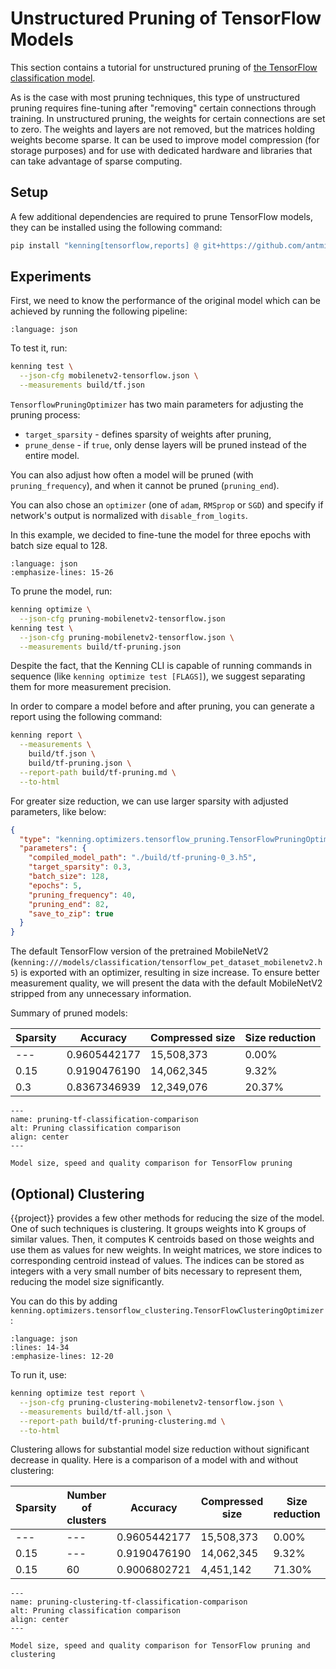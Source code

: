 # Unstructured Pruning of TensorFlow Models

This section contains a tutorial for unstructured pruning of [the TensorFlow classification model](https://github.com/antmicro/kenning/blob/main/kenning/modelwrappers/classification/tensorflow_pet_dataset.py).

As is the case with most pruning techniques, this type of unstructured pruning requires fine-tuning after "removing" certain connections through training.
In unstructured pruning, the weights for certain connections are set to zero. 
The weights and layers are not removed, but the matrices holding weights become sparse.
It can be used to improve model compression (for storage purposes) and for use with dedicated hardware and libraries that can take advantage of sparse computing.

## Setup

A few additional dependencies are required to prune TensorFlow models, they can be installed using the following command:

```bash
pip install "kenning[tensorflow,reports] @ git+https://github.com/antmicro/kenning.git"
```

## Experiments

First, we need to know the performance of the original model which can be achieved by running the following pipeline:

```{literalinclude} ../scripts/jsonconfigs/mobilenetv2-tensorflow.json save-as=mobilenetv2-tensorflow.json
:language: json
```

To test it, run:

```bash
kenning test \
  --json-cfg mobilenetv2-tensorflow.json \
  --measurements build/tf.json
```

`TensorflowPruningOptimizer` has two main parameters for adjusting the pruning process:

* `target_sparsity` - defines sparsity of weights after pruning,
* `prune_dense` - if `true`, only dense layers will be pruned instead of the entire model.

You can also adjust how often a model will be pruned (with `pruning_frequency`), and when it cannot be pruned (`pruning_end`).

You can also chose an `optimizer` (one of `adam`, `RMSprop` or `SGD`) and specify if network's output is normalized with `disable_from_logits`.

In this example, we decided to fine-tune the model for three epochs with batch size equal to 128.

```{literalinclude} ../scripts/jsonconfigs/pruning-mobilenetv2-tensorflow.json save-as=pruning-mobilenetv2-tensorflow.json
:language: json
:emphasize-lines: 15-26
```

To prune the model, run:

```bash
kenning optimize \
  --json-cfg pruning-mobilenetv2-tensorflow.json
kenning test \
  --json-cfg pruning-mobilenetv2-tensorflow.json \
  --measurements build/tf-pruning.json
```

Despite the fact, that the Kenning CLI is capable of running commands in sequence (like `kenning optimize test [FLAGS]`), we suggest separating them for more measurement precision.

In order to compare a model before and after pruning, you can generate a report using the following command:

```bash
kenning report \
  --measurements \
    build/tf.json \
    build/tf-pruning.json \
  --report-path build/tf-pruning.md \
  --to-html
```

For greater size reduction, we can use larger sparsity with adjusted parameters, like below:

```json
{
  "type": "kenning.optimizers.tensorflow_pruning.TensorFlowPruningOptimizer",
  "parameters": {
    "compiled_model_path": "./build/tf-pruning-0_3.h5",
    "target_sparsity": 0.3,
    "batch_size": 128,
    "epochs": 5,
    "pruning_frequency": 40,
    "pruning_end": 82,
    "save_to_zip": true
  }
}
```

The default TensorFlow version of the pretrained MobileNetV2 (`kenning:///models/classification/tensorflow_pet_dataset_mobilenetv2.h5`) is exported with an optimizer, resulting in size increase.
To ensure better measurement quality, we will present the data with the default MobileNetV2 stripped from any unnecessary information.

Summary of pruned models:

| Sparsity      | Accuracy     | Compressed size | Size reduction |
|---------------|--------------|-----------------|----------------|
| ---           | 0.9605442177 |      15,508,373 |          0.00% |
| 0.15          | 0.9190476190 |      14,062,345 |          9.32% |
| 0.3           | 0.8367346939 |      12,349,076 |         20.37% |

```{figure} ../img/pruning-tf-classification-comparison.*
---
name: pruning-tf-classification-comparison
alt: Pruning classification comparison
align: center
---

Model size, speed and quality comparison for TensorFlow pruning
```

## (Optional) Clustering

{{project}} provides a few other methods for reducing the size of the model.
One of such techniques is clustering.
It groups weights into K groups of similar values.
Then, it computes K centroids based on those weights and use them as values for new weights.
In weight matrices, we store indices to corresponding centroid instead of values.
The indices can be stored as integers with a very small number of bits necessary to represent them, reducing the model size significantly.

You can do this by adding `kenning.optimizers.tensorflow_clustering.TensorFlowClusteringOptimizer`:

```{literalinclude} ../scripts/jsonconfigs/pruning-clustering-mobilenetv2-tensorflow.json save-as=pruning-clustering-mobilenetv2-tensorflow.json
:language: json
:lines: 14-34
:emphasize-lines: 12-20
```

To run it, use:

```bash
kenning optimize test report \
  --json-cfg pruning-clustering-mobilenetv2-tensorflow.json \
  --measurements build/tf-all.json \
  --report-path build/tf-pruning-clustering.md \
  --to-html
```

Clustering allows for substantial model size reduction without significant decrease in quality.
Here is a comparison of a model with and without clustering:

| Sparsity  | Number of clusters | Accuracy     | Compressed size | Size reduction |
|-----------|--------------------|--------------|-----------------|----------------|
| ---       | ---                | 0.9605442177 |      15,508,373 |          0.00% |
| 0.15      | ---                | 0.9190476190 |      14,062,345 |          9.32% |
| 0.15      | 60                 | 0.9006802721 |       4,451,142 |         71.30% |

```{figure} ../img/pruning-clustering-tf-classification-comparison.*
---
name: pruning-clustering-tf-classification-comparison
alt: Pruning classification comparison
align: center
---

Model size, speed and quality comparison for TensorFlow pruning and clustering
```

